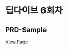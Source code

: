 # 딥다이브 6회차

## PRD-Sample

[View Page](https://coding-ghost-leejey.github.io/deepdive_6/prd_sample.html)
